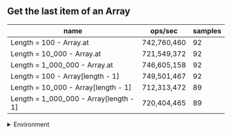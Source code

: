 ## Get the last item of an Array

|name|ops/sec|samples|
|-|-|-|
|Length = 100 - Array.at|742,760,460|92|
|Length = 10_000 - Array.at|721,549,372|92|
|Length = 1_000_000 - Array.at|746,605,158|92|
|Length = 100 - Array[length - 1]|749,501,467|92|
|Length = 10_000 - Array[length - 1]|712,313,472|89|
|Length = 1_000_000 - Array[length - 1]|720,404,465|89|


<details>
<summary>Environment</summary>

* __Machine:__ linux x64 | 2 vCPUs | 6.8GB Mem
* __Run:__ Sat Oct 14 2023 02:05:18 GMT+0000 (Coordinated Universal Time)
</details>

<!--
{"environment":{"platform":"linux","arch":"x64","cpus":2,"totalMemory":6.759757995605469},"benchmarks":[{"name":"Length = 100 - Array.at","hz":742760459.5930015,"cycles":8,"stats":{"deviation":5.895112417356526e-11,"mean":1.3463290716201478e-9,"moe":1.204631593275568e-11,"rme":0.8947527158616105,"sem":6.146079557528408e-12,"variance":3.4752350413271095e-21}},{"name":"Length = 10_000 - Array.at","hz":721549372.0758866,"cycles":6,"stats":{"deviation":6.665245966028805e-11,"mean":1.3859065487411001e-9,"moe":1.362003860009722e-11,"rme":0.9827530299549487,"sem":6.948999285763888e-12,"variance":4.442550378766325e-21}},{"name":"Length = 1_000_000 - Array.at","hz":746605158.0791011,"cycles":6,"stats":{"deviation":5.701044519645763e-11,"mean":1.3393960504811465e-9,"moe":1.1649749583766888e-11,"rme":0.869776312957022,"sem":5.943749787636168e-12,"variance":3.2501908614982986e-21}},{"name":"Length = 100 - Array[length - 1]","hz":749501466.7592814,"cycles":9,"stats":{"deviation":6.388069370977898e-11,"mean":1.3342202041629515e-9,"moe":1.3053644510084947e-11,"rme":0.9783725706862909,"sem":6.660022709227014e-12,"variance":4.080743028842595e-21}},{"name":"Length = 10_000 - Array[length - 1]","hz":712313471.7910709,"cycles":5,"stats":{"deviation":8.159860497056998e-11,"mean":1.4038762982897937e-9,"moe":1.6952892262935002e-11,"rme":1.2075773544711215,"sem":8.649434828028062e-12,"variance":6.658332333143129e-21}},{"name":"Length = 1_000_000 - Array[length - 1]","hz":720404464.6186366,"cycles":6,"stats":{"deviation":9.671476182362303e-11,"mean":1.3881091096921143e-9,"moe":2.009341872967865e-11,"rme":1.4475388562312235,"sem":1.0251744249836046e-11,"variance":9.353745154600132e-21}}]}-->
